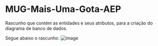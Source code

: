 # MUG-Mais-Uma-Gota-AEP

Rascunho que contém as entidades e seus atributos, para a criação do diagrama de banco de dados.

Segue abaixo o rascunho: 
![image](https://github.com/dev-andree/MUG-Mais-Uma-Gota-AEP/assets/136995061/73fef03f-3065-4b7d-a018-a8b7b5350e15)

